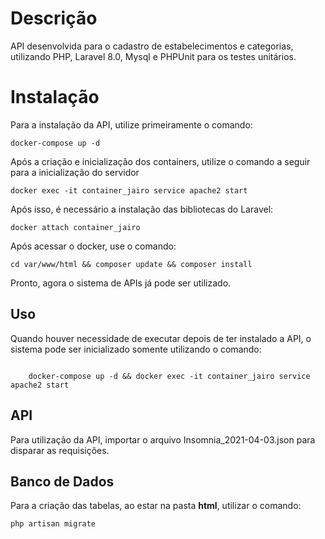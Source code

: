 # Descrição

API desenvolvida para o cadastro de estabelecimentos e categorias, utilizando PHP, Laravel 8.0, Mysql e PHPUnit para os testes unitários.


# Instalação

Para a instalação da API, utilize primeiramente o comando:

    docker-compose up -d
   Após a criação e inicialização dos containers, utilize o comando a seguir para a inicialização do servidor
	   

    docker exec -it container_jairo service apache2 start

Após isso, é necessário a instalação das bibliotecas do Laravel:

    docker attach container_jairo 

Após acessar o docker, use o comando:

    cd var/www/html && composer update && composer install
   Pronto, agora o sistema de APIs já pode ser utilizado.

## Uso

Quando houver necessidade de executar depois de ter instalado a API, o sistema pode ser inicializado somente utilizando o comando:
```

    docker-compose up -d && docker exec -it container_jairo service apache2 start 

```
## API

Para utilização da API, importar o arquivo Insomnia_2021-04-03.json para disparar as requisições.

## Banco de Dados

Para a criação das tabelas, ao estar na pasta **html**, utilizar o comando:

    php artisan migrate
  